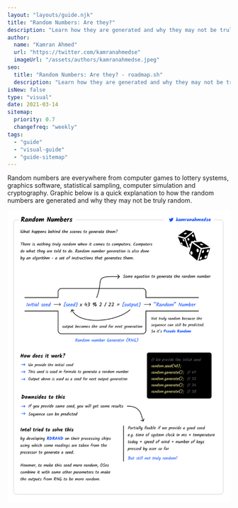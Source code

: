 ```yaml
---
layout: "layouts/guide.njk"
title: "Random Numbers: Are they?"
description: "Learn how they are generated and why they may not be truly random."
author:
  name: "Kamran Ahmed"
  url: "https://twitter.com/kamranahmedse"
  imageUrl: "/assets/authors/kamranahmedse.jpeg"
seo:
  title: "Random Numbers: Are they? - roadmap.sh"
  description: "Learn how they are generated and why they may not be truly random."
isNew: false
type: "visual"
date: 2021-03-14
sitemap:
  priority: 0.7
  changefreq: "weekly"
tags:
  - "guide"
  - "visual-guide"
  - "guide-sitemap"
---
```


Random numbers are everywhere from computer games to lottery systems, graphics software, statistical sampling, computer simulation and cryptography. Graphic below is a quick explanation to how the random numbers are generated and why they may not be truly random. 

[![](/assets/guides/random-numbers.png)](/assets/guides/random-numbers.png)

